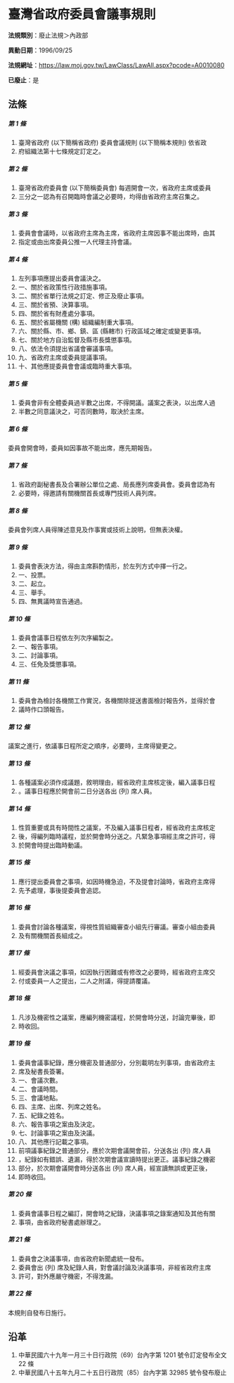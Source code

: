 # 臺灣省政府委員會議事規則

**法規類別**：廢止法規＞內政部

**異動日期**：1996/09/25  

**法規網址**：https://law.moj.gov.tw/LawClass/LawAll.aspx?pcode=A0010080

**已廢止**：是



## 法條
##### 第 1 條
1. 臺灣省政府 (以下簡稱省政府) 委員會議規則 (以下簡稱本規則) 依省政
1. 府組織法第十七條規定訂定之。

##### 第 2 條
1. 臺灣省政府委員會 (以下簡稱委員會) 每週開會一次，省政府主席或委員
1. 三分之一認為有召開臨時會議之必要時，均得由省政府主席召集之。

##### 第 3 條
1. 委員會會議時，以省政府主席為主席，省政府主席因事不能出席時，由其
1. 指定或由出席委員公推一人代理主持會議。

##### 第 4 條
1. 左列事項應提出委員會議決之。
1. 一、關於省政策性行政措施事項。
1. 二、關於省單行法規之訂定、修正及廢止事項。
1. 三、關於省預、決算事項。
1. 四、關於省有財產處分事項。
1. 五、關於省屬機關 (構) 組織編制重大事項。
1. 六、關於縣、市、鄉、鎮、區 (縣轄市) 行政區域之確定或變更事項。
1. 七、關於地方自治監督及縣市長獎懲事項。
1. 八、依法令須提出省議會審議事項。
1. 九、省政府主席或委員提議事項。
1. 十、其他應提委員會會議或臨時重大事項。

##### 第 5 條
1. 委員會非有全體委員過半數之出席，不得開議。議案之表決，以出席人過
1. 半數之同意議決之，可否同數時，取決於主席。

##### 第 6 條
委員會開會時，委員如因事故不能出席，應先期報告。

##### 第 7 條
1. 省政府副秘書長及合署辦公單位之處、局長應列席委員會。委員會認為有
1. 必要時，得邀請有關機關首長或專門技術人員列席。

##### 第 8 條
委員會列席人員得陳述意見及作事實或技術上說明，但無表決權。

##### 第 9 條
1. 委員會表決方法，得由主席斟酌情形，於左列方式中擇一行之。
1. 一、投票。
1. 二、起立。
1. 三、舉手。
1. 四、無異議時宣告通過。

##### 第 10 條
1. 委員會議事日程依左列次序編製之。
1. 一、報告事項。
1. 二、討論事項。
1. 三、任免及獎懲事項。

##### 第 11 條
1. 委員會為檢討各機關工作實況，各機關除提送書面檢討報告外，並得於會
1. 議時作口頭報告。

##### 第 12 條
議案之進行，依議事日程所定之順序，必要時，主席得變更之。

##### 第 13 條
1. 各種議案必須作成議題，敘明理由，經省政府主席核定後，編入議事日程
1. 。議事日程應於開會前二日分送各出 (列) 席人員。

##### 第 14 條
1. 性質重要或具有時間性之議案，不及編入議事日程者，經省政府主席核定
1. 後，得編列臨時議程，並於開會時分送之。凡緊急事項經主席之許可，得
1. 於開會時提出臨時動議。

##### 第 15 條
1. 應行提出委員會之事項，如因時機急迫，不及提會討論時，省政府主席得
1. 先予處理，事後提委員會追認。

##### 第 16 條
1. 委員會討論各種議案，得視性質組織審查小組先行審議。審查小組由委員
1. 及有關機關首長組成之。

##### 第 17 條
1. 經委員會決議之事項，如因執行困難或有修改之必要時，經省政府主席交
1. 付或委員一人之提出，二人之附議，得提請覆議。

##### 第 18 條
1. 凡涉及機密性之議案，應編列機密議程，於開會時分送，討論完畢後，即
1. 時收回。

##### 第 19 條
1. 委員會議事紀錄，應分機密及普通部分，分別載明左列事項，由省政府主
1. 席及秘書長簽署。
1. 一、會議次數。
1. 二、會議時間。
1. 三、會議地點。
1. 四、主席、出席、列席之姓名。
1. 五、紀錄之姓名。
1. 六、報告事項之案由及決定。
1. 七、討論事項之案由及決議。
1. 八、其他應行記載之事項。
1. 前項議事紀錄之普通部分，應於次期會議開會前，分送各出 (列) 席人員
1. ，紀錄如有錯誤、遺漏，得於次期會議宣讀時提出更正。議事紀錄之機密
1. 部分，於次期會議開會時分送各出 (列) 席人員，經宣讀無誤或更正後，
1. 即時收回。

##### 第 20 條
1. 委員會議事日程之編訂，開會時之紀錄，決議事項之錄案通知及其他有關
1. 事項，由省政府秘書處辦理之。

##### 第 21 條
1. 委員會之決議事項，由省政府新聞處統一發布。
1. 委員會出 (列) 席及紀錄人員，對會議討論及決議事項，非經省政府主席
1. 許可，對外應嚴守機密，不得洩漏。

##### 第 22 條
本規則自發布日施行。

## 沿革
1. 中華民國六十九年一月三十日行政院（69）台內字第 1201 號令訂定發布全文 22 條
1. 中華民國八十五年九月二十五日行政院（85）台內字第 32985  號令發布廢止
